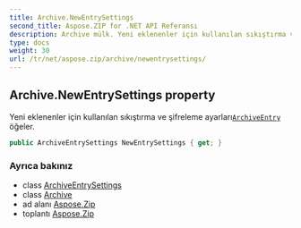 ```yaml
---
title: Archive.NewEntrySettings
second_title: Aspose.ZIP for .NET API Referansı
description: Archive mülk. Yeni eklenenler için kullanılan sıkıştırma ve şifreleme ayarlarıArchiveEntry öğeler.
type: docs
weight: 30
url: /tr/net/aspose.zip/archive/newentrysettings/
---
```

## Archive.NewEntrySettings property

Yeni eklenenler için kullanılan sıkıştırma ve şifreleme ayarları[`ArchiveEntry`](../../archiveentry/) öğeler.

```csharp
public ArchiveEntrySettings NewEntrySettings { get; }
```

### Ayrıca bakınız

* class [ArchiveEntrySettings](../../../aspose.zip.saving/archiveentrysettings/)
* class [Archive](../)
* ad alanı [Aspose.Zip](../../archive/)
* toplantı [Aspose.Zip](../../../)


